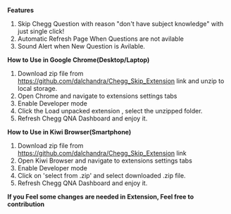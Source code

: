**Features**
1. Skip Chegg Question with reason "don't have subject knowledge" with just single click!
2. Automatic Refresh Page When Questions are not avilable
3. Sound Alert when New Question is Avilable.

****How to Use in Google Chrome(Desktop/Laptop)****
1. Download zip file from https://github.com/dalchandra/Chegg_Skip_Extension link and unzip to local storage.
2. Open Chrome and navigate to extensions settings tabs
3. Enable Developer mode
4. Click the Load unpacked extension , select the unzipped folder.
5. Refresh Chegg QNA Dashboard and enjoy it.

**How to Use in Kiwi Browser(Smartphone)**
1. Download zip file from https://github.com/dalchandra/Chegg_Skip_Extension link
2. Open Kiwi Browser and navigate to extensions settings tabs
3. Enable Developer mode
4. Click on 'select from .zip' and select downloaded .zip file.
5. Refresh Chegg QNA Dashboard and enjoy it.

**If you Feel some changes are needed in Extension, Feel free to contribution**
